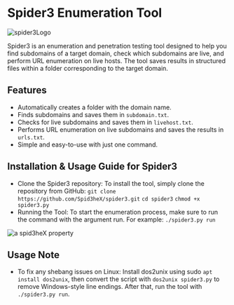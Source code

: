 # Spider3 Enumeration Tool

![spider3Logo](https://github.com/user-attachments/assets/7f392565-5b08-4c66-9649-33085dae8600)

Spider3 is an enumeration and penetration testing tool designed to help you find subdomains of a target domain, check which subdomains are live, and perform URL enumeration on live hosts. The tool saves results in structured files within a folder corresponding to the target domain.

## Features
- Automatically creates a folder with the domain name.
- Finds subdomains and saves them in `subdomain.txt`.
- Checks for live subdomains and saves them in `livehost.txt`.
- Performs URL enumeration on live subdomains and saves the results in `urls.txt`.
- Simple and easy-to-use with just one command.

## Installation & Usage Guide for Spider3
- Clone the Spider3 repository: To install the tool, simply clone the repository from GitHub:
 `git clone https://github.com/Spid3heX/spider3.git`
 `cd spider3`
 `chmod +x spider3.py`
- Running the Tool: To start the enumeration process, make sure to run the command with the argument run. For example:
  `./spider3.py run`

![a spid3heX property](https://github.com/user-attachments/assets/e4d68bb1-8b4c-4944-8314-47052dbbc3a7)
  
  ## Usage Note
- To fix any shebang issues on Linux:
  Install dos2unix using sudo `apt install dos2unix`, then convert the script with `dos2unix spider3.py` to remove Windows-style line endings. After that, run the tool with   `./spider3.py run`.

